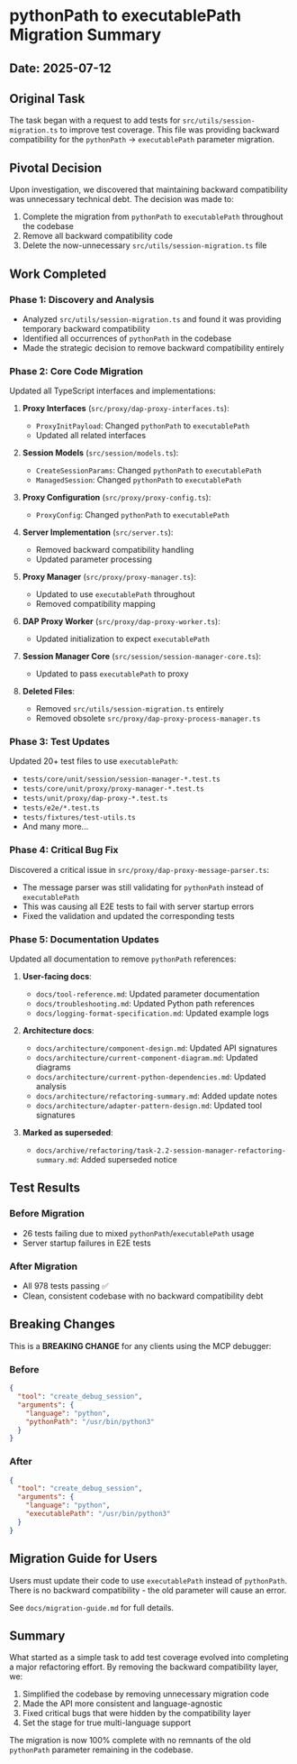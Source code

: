 # pythonPath to executablePath Migration Summary

## Date: 2025-07-12

## Original Task
The task began with a request to add tests for `src/utils/session-migration.ts` to improve test coverage. This file was providing backward compatibility for the `pythonPath` → `executablePath` parameter migration.

## Pivotal Decision
Upon investigation, we discovered that maintaining backward compatibility was unnecessary technical debt. The decision was made to:
1. Complete the migration from `pythonPath` to `executablePath` throughout the codebase
2. Remove all backward compatibility code
3. Delete the now-unnecessary `src/utils/session-migration.ts` file

## Work Completed

### Phase 1: Discovery and Analysis
- Analyzed `src/utils/session-migration.ts` and found it was providing temporary backward compatibility
- Identified all occurrences of `pythonPath` in the codebase
- Made the strategic decision to remove backward compatibility entirely

### Phase 2: Core Code Migration
Updated all TypeScript interfaces and implementations:

1. **Proxy Interfaces** (`src/proxy/dap-proxy-interfaces.ts`):
   - `ProxyInitPayload`: Changed `pythonPath` to `executablePath`
   - Updated all related interfaces

2. **Session Models** (`src/session/models.ts`):
   - `CreateSessionParams`: Changed `pythonPath` to `executablePath`
   - `ManagedSession`: Changed `pythonPath` to `executablePath`

3. **Proxy Configuration** (`src/proxy/proxy-config.ts`):
   - `ProxyConfig`: Changed `pythonPath` to `executablePath`

4. **Server Implementation** (`src/server.ts`):
   - Removed backward compatibility handling
   - Updated parameter processing

5. **Proxy Manager** (`src/proxy/proxy-manager.ts`):
   - Updated to use `executablePath` throughout
   - Removed compatibility mapping

6. **DAP Proxy Worker** (`src/proxy/dap-proxy-worker.ts`):
   - Updated initialization to expect `executablePath`

7. **Session Manager Core** (`src/session/session-manager-core.ts`):
   - Updated to pass `executablePath` to proxy

8. **Deleted Files**:
   - Removed `src/utils/session-migration.ts` entirely
   - Removed obsolete `src/proxy/dap-proxy-process-manager.ts`

### Phase 3: Test Updates
Updated 20+ test files to use `executablePath`:

- `tests/core/unit/session/session-manager-*.test.ts`
- `tests/core/unit/proxy/proxy-manager-*.test.ts`
- `tests/unit/proxy/dap-proxy-*.test.ts`
- `tests/e2e/*.test.ts`
- `tests/fixtures/test-utils.ts`
- And many more...

### Phase 4: Critical Bug Fix
Discovered a critical issue in `src/proxy/dap-proxy-message-parser.ts`:
- The message parser was still validating for `pythonPath` instead of `executablePath`
- This was causing all E2E tests to fail with server startup errors
- Fixed the validation and updated the corresponding tests

### Phase 5: Documentation Updates
Updated all documentation to remove `pythonPath` references:

1. **User-facing docs**:
   - `docs/tool-reference.md`: Updated parameter documentation
   - `docs/troubleshooting.md`: Updated Python path references
   - `docs/logging-format-specification.md`: Updated example logs

2. **Architecture docs**:
   - `docs/architecture/component-design.md`: Updated API signatures
   - `docs/architecture/current-component-diagram.md`: Updated diagrams
   - `docs/architecture/current-python-dependencies.md`: Updated analysis
   - `docs/architecture/refactoring-summary.md`: Added update notes
   - `docs/architecture/adapter-pattern-design.md`: Updated tool signatures

3. **Marked as superseded**:
   - `docs/archive/refactoring/task-2.2-session-manager-refactoring-summary.md`: Added superseded notice

## Test Results

### Before Migration
- 26 tests failing due to mixed `pythonPath`/`executablePath` usage
- Server startup failures in E2E tests

### After Migration
- All 978 tests passing ✅
- Clean, consistent codebase with no backward compatibility debt

## Breaking Changes

This is a **BREAKING CHANGE** for any clients using the MCP debugger:

### Before
```json
{
  "tool": "create_debug_session",
  "arguments": {
    "language": "python",
    "pythonPath": "/usr/bin/python3"
  }
}
```

### After
```json
{
  "tool": "create_debug_session",
  "arguments": {
    "language": "python",
    "executablePath": "/usr/bin/python3"
  }
}
```

## Migration Guide for Users

Users must update their code to use `executablePath` instead of `pythonPath`. There is no backward compatibility - the old parameter will cause an error.

See `docs/migration-guide.md` for full details.

## Summary

What started as a simple task to add test coverage evolved into completing a major refactoring effort. By removing the backward compatibility layer, we:

1. Simplified the codebase by removing unnecessary migration code
2. Made the API more consistent and language-agnostic
3. Fixed critical bugs that were hidden by the compatibility layer
4. Set the stage for true multi-language support

The migration is now 100% complete with no remnants of the old `pythonPath` parameter remaining in the codebase.
